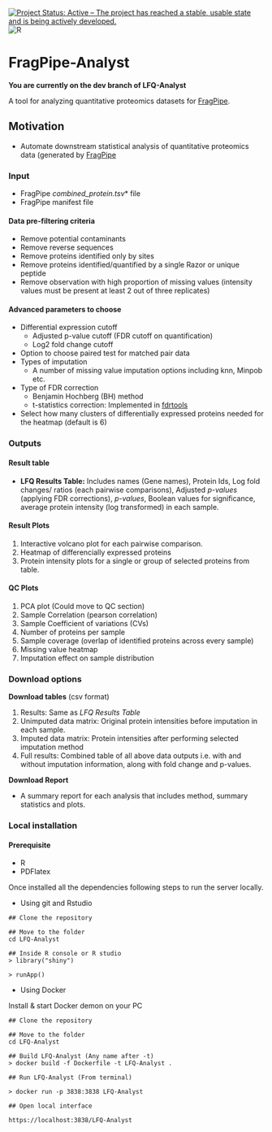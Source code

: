 [![Project Status: Active – The project has reached a stable, usable state and is being actively developed.](https://www.repostatus.org/badges/latest/active.svg)](https://www.repostatus.org/#active)
![R](https://img.shields.io/badge/R-%3E4.2-brightgreen)

# FragPipe-Analyst

**You are currently on the dev branch of LFQ-Analyst**

A tool for analyzing quantitative proteomics datasets for [FragPipe](https://fragpipe.nesvilab.org/).


## Motivation

- Automate downstream statistical analysis of quantitative proteomics data (generated by [FragPipe]((https://fragpipe.nesvilab.org/))


### Input

- FragPipe *combined_protein.tsv** file
- FragPipe manifest file

#### Data pre-filtering criteria

- Remove potential contaminants
- Remove reverse sequences
- Remove proteins identified only by sites
- Remove proteins identified/quantified by a single Razor or unique peptide
- Remove observation with high proportion of missing values (intensity values must be present
at least 2 out of three replicates)

#### Advanced parameters to choose

- Differential expression cutoff
  - Adjusted p-value cutoff (FDR cutoff on quantification)
  - Log2 fold change cutoff
- Option to choose paired test for matched pair data
- Types of imputation
  - A number of missing value imputation options including knn, Minpob etc.
- Type of FDR correction
  -   Benjamin Hochberg (BH) method
  -   t-statistics correction: Implemented in
    [fdrtools](http://strimmerlab.org/software/fdrtool/)
- Select how many clusters of differentially expressed proteins needed for the heatmap (default is 6)



### Outputs

#### Result table

-   **LFQ Results Table:** Includes names (Gene names), Protein Ids, Log
    fold changes/ ratios (each pairwise comparisons), Adjusted
    *p-values* (applying FDR corrections), *p-values*, Boolean values
    for significance, average protein intensity (log transformed) in
    each sample.

#### Result Plots
  1. Interactive volcano plot for each pairwise comparison.
  2. Heatmap of differencially expressed proteins
  3. Protein intensity plots for a single or group of selected proteins from table. 

#### QC Plots
  1. PCA plot (Could move to QC section)
  2. Sample Correlation (pearson correlation)
  3. Sample Coefficient of variations (CVs)
  4. Number of proteins per sample
  5. Sample coverage (overlap of identified proteins across every sample)
  6. Missing value heatmap
  7. Imputation effect on sample distribution

### Download options

**Download tables** (csv format)

1.  Results: Same as *LFQ Results Table*
2.  Unimputed data matrix: Original protein intensities before
    imputation in each sample.
3.  Imputed data matrix: Protein intensities after performing selected
    imputation method
4.  Full results: Combined table of all above data outputs i.e. with and
    without imputation information, along with fold change and p-values.

**Download Report** 
- A summary report for each analysis that
    includes method, summary statistics and plots.


### Local installation

#### Prerequisite

- R
- PDFlatex

Once installed all the dependencies following steps to run the server locally.

- Using git and Rstudio
```
## Clone the repository

## Move to the folder
cd LFQ-Analyst

## Inside R console or R studio
> library("shiny")

> runApp()

```

- Using Docker

Install & start Docker demon on your PC

```
## Clone the repository

## Move to the folder
cd LFQ-Analyst

## Build LFQ-Analyst (Any name after -t)
> docker build -f Dockerfile -t LFQ-Analyst .

## Run LFQ-Analyst (From terminal)

> docker run -p 3838:3838 LFQ-Analyst

## Open local interface

https://localhost:3838/LFQ-Analyst


```
